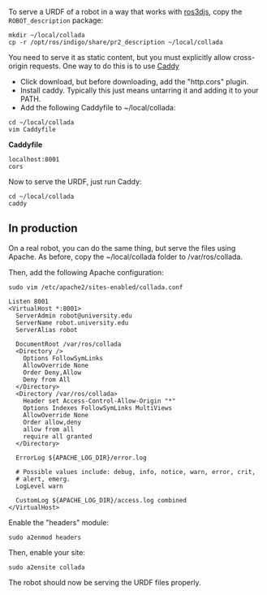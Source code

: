 To serve a URDF of a robot in a way that works with [ros3djs](http://wiki.ros.org/ros3djs/Tutorials/VisualizingAURDF), copy the `ROBOT_description` package:

```
mkdir ~/local/collada
cp -r /opt/ros/indigo/share/pr2_description ~/local/collada
```

You need to serve it as static content, but you must explicitly allow cross-origin requests.
One way to do this is to use [Caddy](https://caddyserver.com/)
- Click download, but before downloading, add the "http.cors" plugin.
- Install caddy. Typically this just means untarring it and adding it to your PATH.
- Add the following Caddyfile to ~/local/collada:

```
cd ~/local/collada
vim Caddyfile
```

**Caddyfile**
```
localhost:8001
cors
```

Now to serve the URDF, just run Caddy:
```
cd ~/local/collada
caddy
```

## In production
On a real robot, you can do the same thing, but serve the files using Apache.
As before, copy the ~/local/collada folder to /var/ros/collada.

Then, add the following Apache configuration:
```
sudo vim /etc/apache2/sites-enabled/collada.conf
```

```ApacheConf
Listen 8001
<VirtualHost *:8001>
  ServerAdmin robot@university.edu
  ServerName robot.university.edu
  ServerAlias robot

  DocumentRoot /var/ros/collada
  <Directory />
    Options FollowSymLinks
    AllowOverride None
    Order Deny,Allow
    Deny from All
  </Directory>
  <Directory /var/ros/collada>
    Header set Access-Control-Allow-Origin "*"
    Options Indexes FollowSymLinks MultiViews
    AllowOverride None
    Order allow,deny
    allow from all
    require all granted
  </Directory>

  ErrorLog ${APACHE_LOG_DIR}/error.log

  # Possible values include: debug, info, notice, warn, error, crit,
  # alert, emerg.
  LogLevel warn

  CustomLog ${APACHE_LOG_DIR}/access.log combined
</VirtualHost>
```

Enable the "headers" module:
```
sudo a2enmod headers
```

Then, enable your site:
```
sudo a2ensite collada
```

The robot should now be serving the URDF files properly.
